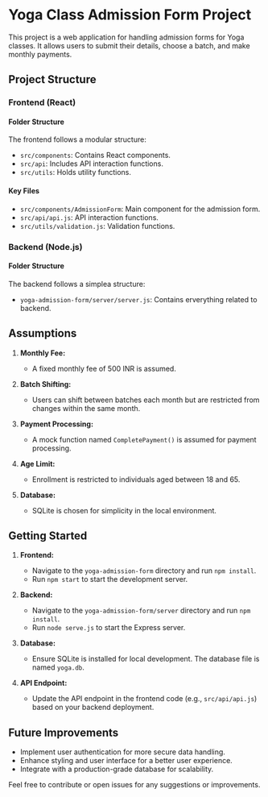 # Yoga Class Admission Form Project

This project is a web application for handling admission forms for Yoga classes. It allows users to submit their details, choose a batch, and make monthly payments.

## Project Structure

### Frontend (React)

#### Folder Structure

The frontend follows a modular structure:

- `src/components`: Contains React components.
- `src/api`: Includes API interaction functions.
- `src/utils`: Holds utility functions.

#### Key Files

- `src/components/AdmissionForm`: Main component for the admission form.
- `src/api/api.js`: API interaction functions.
- `src/utils/validation.js`: Validation functions.

### Backend (Node.js)

#### Folder Structure

The backend follows a simplea structure:

- `yoga-admission-form/server/server.js`: Contains erverything related to backend.

## Assumptions

1. **Monthly Fee:**
   - A fixed monthly fee of 500 INR is assumed.

2. **Batch Shifting:**
   - Users can shift between batches each month but are restricted from changes within the same month.

3. **Payment Processing:**
   - A mock function named `CompletePayment()` is assumed for payment processing.

4. **Age Limit:**
   - Enrollment is restricted to individuals aged between 18 and 65.

5. **Database:**
   - SQLite is chosen for simplicity in the local environment.

## Getting Started

1. **Frontend:**
   - Navigate to the `yoga-admission-form` directory and run `npm install`.
   - Run `npm start` to start the development server.

2. **Backend:**
   - Navigate to the `yoga-admission-form/server` directory and run `npm install`.
   - Run `node serve.js` to start the Express server.

3. **Database:**
   - Ensure SQLite is installed for local development. The database file is named `yoga.db`.

4. **API Endpoint:**
   - Update the API endpoint in the frontend code (e.g., `src/api/api.js`) based on your backend deployment.

## Future Improvements

- Implement user authentication for more secure data handling.
- Enhance styling and user interface for a better user experience.
- Integrate with a production-grade database for scalability.

Feel free to contribute or open issues for any suggestions or improvements.

